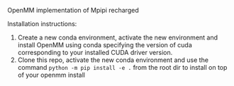 OpenMM implementation of Mpipi recharged

Installation instructions:

1) Create a new conda environment, activate the new environment and install OpenMM using conda specifying the version of cuda corresponding to your installed CUDA driver version.
2) Clone this repo, activate the new conda environment and use the command `python -m pip install -e .` from the root dir to install on top of your openmm install
